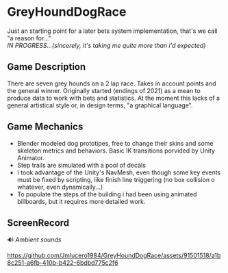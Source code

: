 # GreyHoundDogRace 
Just an starting point for a later bets system implementation, that's we call "a reason for..."   
*IN PROGRESS...(sincerely, it's taking me quite more than i'd expected)* 

## Game Description
There are seven grey hounds on a 2 lap race. Takes in account points and the general winner. Originally started (endings of 2021) as a mean to produce data to work with bets and statistics.
At the moment this lacks of a general artistical style or, in design terms, "a graphical language".
 
## Game Mechanics
- Blender modeled dog prototipes, free to change their skins and some skeleton metrics and behaviors. Basic IK transitions porvided by Unity Animator.
- Step trails are simulated with a pool of decals
- I took advantage of the Unity's NavMesh, even though some key events must be fixed by scripting, like finish line triggering (no box collision o whatever, even dynamically...)
- To populate the steps of the building i had been using animated billboards, but it requires more detailed work.  

## ScreenRecord
🔊  *Ambient sounds*

https://github.com/Jmlucero1984/GreyHoundDogRace/assets/91501518/a1b8c251-a6fb-410b-b422-6bdbd775c2f6

